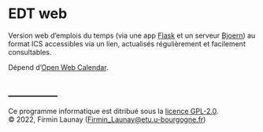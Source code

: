 # EDT web
Version web d’emplois du temps (via une app [Flask](https://palletsprojects.com/p/flask/) et un serveur [Bjoern](https://github.com/jonashaag/bjoern)) au format ICS accessibles via un lien, actualisés régulièrement et facilement consultables.  

Dépend d’[Open Web Calendar](https://openwebcalendar.herokuapp.com/).

## __________

Ce programme informatique est ditribué sous la [licence GPL-2.0](https://www.gnu.org/licenses/old-licenses/gpl-2.0.fr.html).  
© 2022, Firmin Launay ([Firmin_Launay@etu.u-bourgogne.fr](mailto:Firmin_Launay@etu.u-bourgogne.fr))
